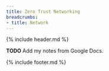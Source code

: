 ```yaml
---
title: Zero Trust Networking
breadcrumbs:
- title: Network
---
```

{% include header.md %}

**TODO** Add my notes from Google Docs.

{% include footer.md %}
